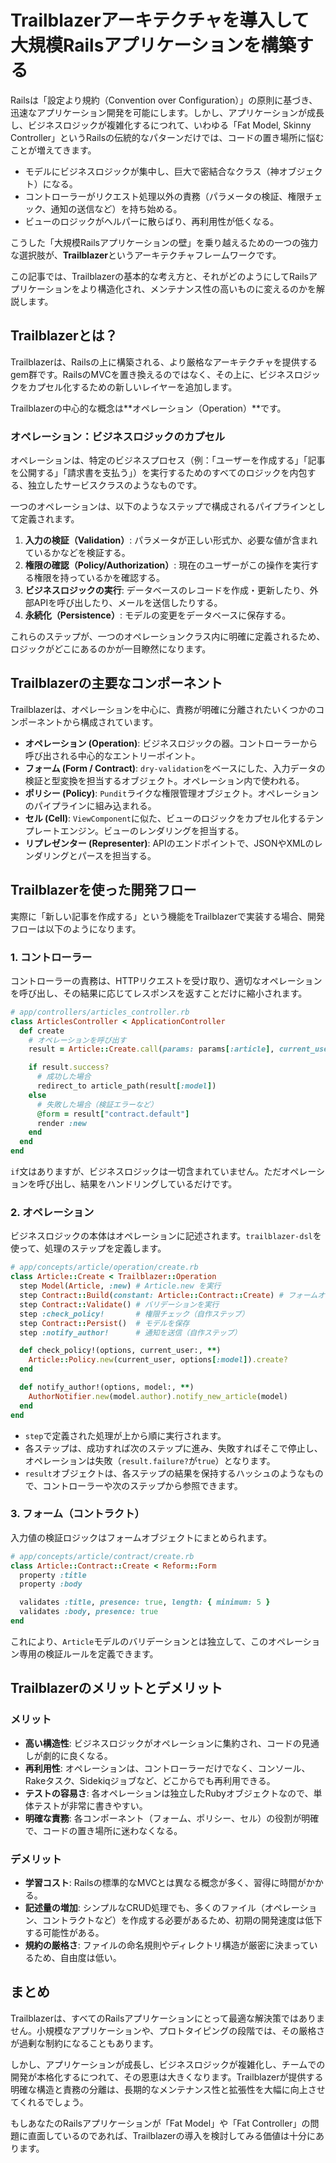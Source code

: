 # Trailblazerアーキテクチャを導入して大規模Railsアプリケーションを構築する

Railsは「設定より規約（Convention over Configuration）」の原則に基づき、迅速なアプリケーション開発を可能にします。しかし、アプリケーションが成長し、ビジネスロジックが複雑化するにつれて、いわゆる「Fat Model, Skinny Controller」というRailsの伝統的なパターンだけでは、コードの置き場所に悩むことが増えてきます。

- モデルにビジネスロジックが集中し、巨大で密結合なクラス（神オブジェクト）になる。
- コントローラーがリクエスト処理以外の責務（パラメータの検証、権限チェック、通知の送信など）を持ち始める。
- ビューのロジックがヘルパーに散らばり、再利用性が低くなる。

こうした「大規模Railsアプリケーションの壁」を乗り越えるための一つの強力な選択肢が、**Trailblazer**というアーキテクチャフレームワークです。

この記事では、Trailblazerの基本的な考え方と、それがどのようにしてRailsアプリケーションをより構造化され、メンテナンス性の高いものに変えるのかを解説します。

## Trailblazerとは？

Trailblazerは、Railsの上に構築される、より厳格なアーキテクチャを提供するgem群です。RailsのMVCを置き換えるのではなく、その上に、ビジネスロジックをカプセル化するための新しいレイヤーを追加します。

Trailblazerの中心的な概念は**オペレーション（Operation）**です。

### オペレーション：ビジネスロジックのカプセル

オペレーションは、特定のビジネスプロセス（例：「ユーザーを作成する」「記事を公開する」「請求書を支払う」）を実行するためのすべてのロジックを内包する、独立したサービスクラスのようなものです。

一つのオペレーションは、以下のようなステップで構成されるパイプラインとして定義されます。

1.  **入力の検証（Validation）**: パラメータが正しい形式か、必要な値が含まれているかなどを検証する。
2.  **権限の確認（Policy/Authorization）**: 現在のユーザーがこの操作を実行する権限を持っているかを確認する。
3.  **ビジネスロジックの実行**: データベースのレコードを作成・更新したり、外部APIを呼び出したり、メールを送信したりする。
4.  **永続化（Persistence）**: モデルの変更をデータベースに保存する。

これらのステップが、一つのオペレーションクラス内に明確に定義されるため、ロジックがどこにあるのかが一目瞭然になります。

## Trailblazerの主要なコンポーネント

Trailblazerは、オペレーションを中心に、責務が明確に分離されたいくつかのコンポーネントから構成されています。

- **オペレーション (Operation)**: ビジネスロジックの器。コントローラーから呼び出される中心的なエントリーポイント。
- **フォーム (Form / Contract)**: `dry-validation`をベースにした、入力データの検証と型変換を担当するオブジェクト。オペレーション内で使われる。
- **ポリシー (Policy)**: `Pundit`ライクな権限管理オブジェクト。オペレーションのパイプラインに組み込まれる。
- **セル (Cell)**: `ViewComponent`に似た、ビューのロジックをカプセル化するテンプレートエンジン。ビューのレンダリングを担当する。
- **リプレゼンター (Representer)**: APIのエンドポイントで、JSONやXMLのレンダリングとパースを担当する。

## Trailblazerを使った開発フロー

実際に「新しい記事を作成する」という機能をTrailblazerで実装する場合、開発フローは以下のようになります。

### 1. コントローラー

コントローラーの責務は、HTTPリクエストを受け取り、適切なオペレーションを呼び出し、その結果に応じてレスポンスを返すことだけに縮小されます。

```ruby
# app/controllers/articles_controller.rb
class ArticlesController < ApplicationController
  def create
    # オペレーションを呼び出す
    result = Article::Create.call(params: params[:article], current_user: current_user)

    if result.success?
      # 成功した場合
      redirect_to article_path(result[:model])
    else
      # 失敗した場合（検証エラーなど）
      @form = result["contract.default"]
      render :new
    end
  end
end
```

`if`文はありますが、ビジネスロジックは一切含まれていません。ただオペレーションを呼び出し、結果をハンドリングしているだけです。

### 2. オペレーション

ビジネスロジックの本体はオペレーションに記述されます。`trailblazer-dsl`を使って、処理のステップを定義します。

```ruby
# app/concepts/article/operation/create.rb
class Article::Create < Trailblazer::Operation
  step Model(Article, :new) # Article.new を実行
  step Contract::Build(constant: Article::Contract::Create) # フォームオブジェクトをビルド
  step Contract::Validate() # バリデーションを実行
  step :check_policy!       # 権限チェック（自作ステップ）
  step Contract::Persist()  # モデルを保存
  step :notify_author!      # 通知を送信（自作ステップ）

  def check_policy!(options, current_user:, **)
    Article::Policy.new(current_user, options[:model]).create?
  end

  def notify_author!(options, model:, **)
    AuthorNotifier.new(model.author).notify_new_article(model)
  end
end
```

- `step`で定義された処理が上から順に実行されます。
- 各ステップは、成功すれば次のステップに進み、失敗すればそこで停止し、オペレーションは失敗（`result.failure?`が`true`）となります。
- `result`オブジェクトは、各ステップの結果を保持するハッシュのようなもので、コントローラーや次のステップから参照できます。

### 3. フォーム（コントラクト）

入力値の検証ロジックはフォームオブジェクトにまとめられます。

```ruby
# app/concepts/article/contract/create.rb
class Article::Contract::Create < Reform::Form
  property :title
  property :body

  validates :title, presence: true, length: { minimum: 5 }
  validates :body, presence: true
end
```

これにより、`Article`モデルのバリデーションとは独立して、このオペレーション専用の検証ルールを定義できます。

## Trailblazerのメリットとデメリット

### メリット

- **高い構造性**: ビジネスロジックがオペレーションに集約され、コードの見通しが劇的に良くなる。
- **再利用性**: オペレーションは、コントローラーだけでなく、コンソール、Rakeタスク、Sidekiqジョブなど、どこからでも再利用できる。
- **テストの容易さ**: 各オペレーションは独立したRubyオブジェクトなので、単体テストが非常に書きやすい。
- **明確な責務**: 各コンポーネント（フォーム、ポリシー、セル）の役割が明確で、コードの置き場所に迷わなくなる。

### デメリット

- **学習コスト**: Railsの標準的なMVCとは異なる概念が多く、習得に時間がかかる。
- **記述量の増加**: シンプルなCRUD処理でも、多くのファイル（オペレーション、コントラクトなど）を作成する必要があるため、初期の開発速度は低下する可能性がある。
- **規約の厳格さ**: ファイルの命名規則やディレクトリ構造が厳密に決まっているため、自由度は低い。

## まとめ

Trailblazerは、すべてのRailsアプリケーションにとって最適な解決策ではありません。小規模なアプリケーションや、プロトタイピングの段階では、その厳格さが過剰な制約になることもあります。

しかし、アプリケーションが成長し、ビジネスロジックが複雑化し、チームでの開発が本格化するにつれて、その恩恵は大きくなります。Trailblazerが提供する明確な構造と責務の分離は、長期的なメンテナンス性と拡張性を大幅に向上させてくれるでしょう。

もしあなたのRailsアプリケーションが「Fat Model」や「Fat Controller」の問題に直面しているのであれば、Trailblazerの導入を検討してみる価値は十分にあります。

